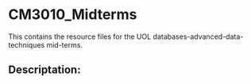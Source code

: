 # CM3010_Midterms
This contains the resource files for the UOL databases-advanced-data-techniques mid-terms.

## Descriptation:

